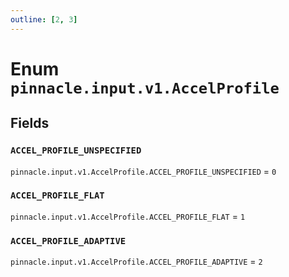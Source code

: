 ```yaml
---
outline: [2, 3]
---
```


# Enum `pinnacle.input.v1.AccelProfile`






## Fields

### `ACCEL_PROFILE_UNSPECIFIED`

`pinnacle.input.v1.AccelProfile.ACCEL_PROFILE_UNSPECIFIED` = `0`



### `ACCEL_PROFILE_FLAT`

`pinnacle.input.v1.AccelProfile.ACCEL_PROFILE_FLAT` = `1`



### `ACCEL_PROFILE_ADAPTIVE`

`pinnacle.input.v1.AccelProfile.ACCEL_PROFILE_ADAPTIVE` = `2`



